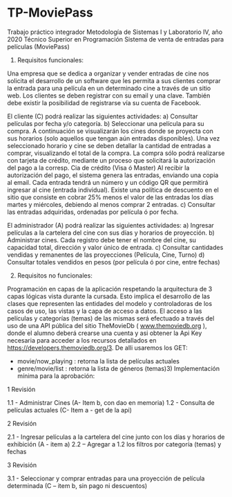 # TP-MoviePass

Trabajo práctico integrador
Metodología de Sistemas I y Laboratorio IV, año 2020
Técnico Superior en Programación
Sistema de venta de entradas para películas (MoviePass)

1) Requisitos funcionales:

Una empresa que se dedica a organizar y vender entradas de cine nos solicita el desarrollo de un
software que les permita a sus clientes comprar la entrada para una película en un determinado cine
a través de un sitio web.
Los clientes se deben registrar con su email y una clave. También debe existir la posibilidad de
registrarse vía su cuenta de Facebook.

El cliente (C) podrá realizar las siguientes actividades:
  a) Consultar películas por fecha y/o categoría.
  b) Seleccionar una película para su compra. A continuación se visualizarán los cines donde se
proyecta con sus horarios (solo aquellos que tengan aún entradas disponibles). Una vez
seleccionado horario y cine se deben detallar la cantidad de entradas a comprar, visualizando el total
de la compra.
La compra sólo podrá realizarse con tarjeta de crédito, mediante un proceso que solicitará la
autorización del pago a la corresp. Cia de crédito (Visa ó Master)
Al recibir la autorización del pago, el sistema genera las entradas, enviando una copia al email.
Cada entrada tendrá un número y un código QR que permitirá ingresar al cine (entrada individual).
Existe una política de descuento en el sitio que consiste en cobrar 25% menos el valor de las
entradas los días martes y miércoles, debiendo al menos comprar 2 entradas.
  c) Consultar las entradas adquiridas, ordenadas por película ó por fecha.

El administrador (A) podrá realizar las siguientes actividades:
  a) Ingresar películas a la cartelera del cine con sus días y horarios de proyección.
  b) Administrar cines. Cada registro debe tener el nombre del cine, su capacidad total, dirección y
valor único de entrada.
  c) Consultar cantidades vendidas y remanentes de las proyecciones (Película, Cine, Turno)
  d) Consultar totales vendidos en pesos (por película ó por cine, entre fechas)

2) Requisitos no funcionales:

Programación en capas de la aplicación respetando la arquitectura de 3 capas lógicas vista durante
la cursada. Esto implica el desarrollo de las clases que representen las entidades del modelo y
controladoras de los casos de uso, las vistas y la capa de acceso a datos.
El acceso a las películas y categorías (temas) de las mismas será efectuado a través del uso de una
API pública del sitio TheMovieDb (​ www.themoviedb.org​ ), donde el alumno deberá crearse una
cuenta y asi obtener la Api Key necesaria para acceder a los recursos detallados en
https://developers.themoviedb.org/3​ . De alli usaremos los GET:
- movie/now_playing : retorna la lista de películas actuales
- genre/movie/list : retorna la lista de géneros (temas)3) ​ Implementación mínima para la aprobación:


1 Revisión

  1.1 - Administrar Cines (A- Item b, con dao en memoria)
  1.2 - Consulta de películas actuales (C- Item a - get de la api)

2 Revisión
  
  2.1 - Ingresar películas a la cartelera del cine junto con los días y horarios de exhibición (A - item a)
  2.2 – Agregar a 1.2 los filtros por categoría (temas) y fechas
 
3 Revisión
  
  3.1 - Seleccionar y comprar entradas para una proyección de película determinada (C – item b, sin
pago ni descuentos)
